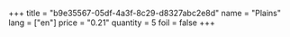 +++
title = "b9e35567-05df-4a3f-8c29-d8327abc2e8d"
name = "Plains"
lang = ["en"]
price = "0.21"
quantity = 5
foil = false
+++
